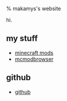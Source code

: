 % makamys's website

hi.

## my stuff

* [minecraft mods](mc/mods.html)
* [mcmodbrowser](https://mcmodbrowser.github.io/)

## github

* [github](https://github.com/makamys)
